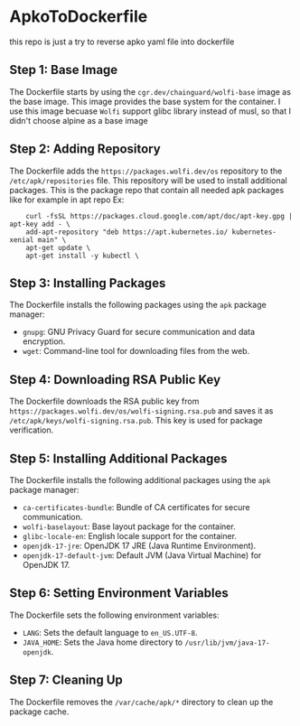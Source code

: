 # ApkoToDockerfile
this repo is just a try to reverse apko yaml file into dockerfile

## Step 1: Base Image

The Dockerfile starts by using the `cgr.dev/chainguard/wolfi-base` image as the base image. This image provides the base system for the container.
I use this image becuase `Wolfi` support glibc library instead of musl, so that I didn't choose alpine as a base image

## Step 2: Adding Repository

The Dockerfile adds the `https://packages.wolfi.dev/os` repository to the `/etc/apk/repositories` file. This repository will be used to install additional packages.
This is the package repo that contain all needed apk packages
like for example in apt repo Ex:
```
    curl -fsSL https://packages.cloud.google.com/apt/doc/apt-key.gpg | apt-key add - \
    add-apt-repository "deb https://apt.kubernetes.io/ kubernetes-xenial main" \
    apt-get update \
    apt-get install -y kubectl \
```

## Step 3: Installing Packages

The Dockerfile installs the following packages using the `apk` package manager:

- `gnupg`: GNU Privacy Guard for secure communication and data encryption.
- `wget`: Command-line tool for downloading files from the web.

## Step 4: Downloading RSA Public Key

The Dockerfile downloads the RSA public key from `https://packages.wolfi.dev/os/wolfi-signing.rsa.pub` and saves it as `/etc/apk/keys/wolfi-signing.rsa.pub`. This key is used for package verification.

## Step 5: Installing Additional Packages

The Dockerfile installs the following additional packages using the `apk` package manager:

- `ca-certificates-bundle`: Bundle of CA certificates for secure communication.
- `wolfi-baselayout`: Base layout package for the container.
- `glibc-locale-en`: English locale support for the container.
- `openjdk-17-jre`: OpenJDK 17 JRE (Java Runtime Environment).
- `openjdk-17-default-jvm`: Default JVM (Java Virtual Machine) for OpenJDK 17.

## Step 6: Setting Environment Variables

The Dockerfile sets the following environment variables:

- `LANG`: Sets the default language to `en_US.UTF-8`.
- `JAVA_HOME`: Sets the Java home directory to `/usr/lib/jvm/java-17-openjdk`.

## Step 7: Cleaning Up

The Dockerfile removes the `/var/cache/apk/*` directory to clean up the package cache.





